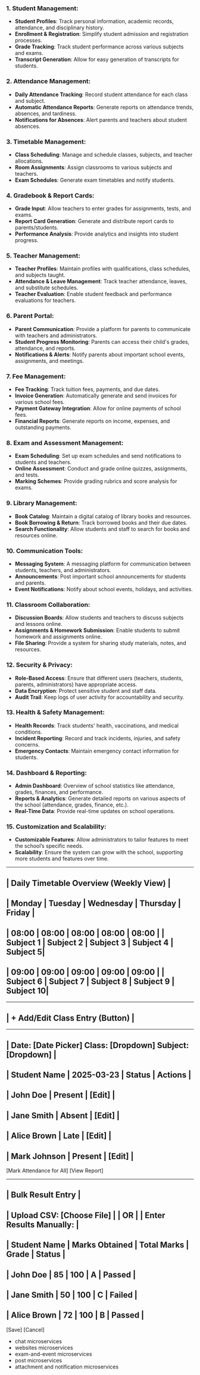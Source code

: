### 1. **Student Management:**
   - **Student Profiles**: Track personal information, academic records, attendance, and disciplinary history.
   - **Enrollment & Registration**: Simplify student admission and registration processes.
   - **Grade Tracking**: Track student performance across various subjects and exams.
   - **Transcript Generation**: Allow for easy generation of transcripts for students.

### 2. **Attendance Management:**
   - **Daily Attendance Tracking**: Record student attendance for each class and subject.
   - **Automatic Attendance Reports**: Generate reports on attendance trends, absences, and tardiness.
   - **Notifications for Absences**: Alert parents and teachers about student absences.

### 3. **Timetable Management:**
   - **Class Scheduling**: Manage and schedule classes, subjects, and teacher allocations.
   - **Room Assignments**: Assign classrooms to various subjects and teachers.
   - **Exam Schedules**: Generate exam timetables and notify students.

### 4. **Gradebook & Report Cards:**
   - **Grade Input**: Allow teachers to enter grades for assignments, tests, and exams.
   - **Report Card Generation**: Generate and distribute report cards to parents/students.
   - **Performance Analysis**: Provide analytics and insights into student progress.

### 5. **Teacher Management:**
   - **Teacher Profiles**: Maintain profiles with qualifications, class schedules, and subjects taught.
   - **Attendance & Leave Management**: Track teacher attendance, leaves, and substitute schedules.
   - **Teacher Evaluation**: Enable student feedback and performance evaluations for teachers.

### 6. **Parent Portal:**
   - **Parent Communication**: Provide a platform for parents to communicate with teachers and administrators.
   - **Student Progress Monitoring**: Parents can access their child's grades, attendance, and reports.
   - **Notifications & Alerts**: Notify parents about important school events, assignments, and meetings.

### 7. **Fee Management:**
   - **Fee Tracking**: Track tuition fees, payments, and due dates.
   - **Invoice Generation**: Automatically generate and send invoices for various school fees.
   - **Payment Gateway Integration**: Allow for online payments of school fees.
   - **Financial Reports**: Generate reports on income, expenses, and outstanding payments.

### 8. **Exam and Assessment Management:**
   - **Exam Scheduling**: Set up exam schedules and send notifications to students and teachers.
   - **Online Assessment**: Conduct and grade online quizzes, assignments, and tests.
   - **Marking Schemes**: Provide grading rubrics and score analysis for exams.

### 9. **Library Management:**
   - **Book Catalog**: Maintain a digital catalog of library books and resources.
   - **Book Borrowing & Return**: Track borrowed books and their due dates.
   - **Search Functionality**: Allow students and staff to search for books and resources online.

### 10. **Communication Tools:**
   - **Messaging System**: A messaging platform for communication between students, teachers, and administrators.
   - **Announcements**: Post important school announcements for students and parents.
   - **Event Notifications**: Notify about school events, holidays, and activities.

### 11. **Classroom Collaboration:**
   - **Discussion Boards**: Allow students and teachers to discuss subjects and lessons online.
   - **Assignments & Homework Submission**: Enable students to submit homework and assignments online.
   - **File Sharing**: Provide a system for sharing study materials, notes, and resources.

### 12. **Security & Privacy:**
   - **Role-Based Access**: Ensure that different users (teachers, students, parents, administrators) have appropriate access.
   - **Data Encryption**: Protect sensitive student and staff data.
   - **Audit Trail**: Keep logs of user activity for accountability and security.

### 13. **Health & Safety Management:**
   - **Health Records**: Track students' health, vaccinations, and medical conditions.
   - **Incident Reporting**: Record and track incidents, injuries, and safety concerns.
   - **Emergency Contacts**: Maintain emergency contact information for students.

### 14. **Dashboard & Reporting:**
   - **Admin Dashboard**: Overview of school statistics like attendance, grades, finances, and performance.
   - **Reports & Analytics**: Generate detailed reports on various aspects of the school (attendance, grades, finance, etc.).
   - **Real-Time Data**: Provide real-time updates on school operations.

### 15. **Customization and Scalability:**
   - **Customizable Features**: Allow administrators to tailor features to meet the school’s specific needs.
   - **Scalability**: Ensure the system can grow with the school, supporting more students and features over time.



--------------------------------------------------------
|  Daily Timetable Overview (Weekly View)               |
--------------------------------------------------------
| Monday    | Tuesday   | Wednesday | Thursday  | Friday |
--------------------------------------------------------
|  08:00    | 08:00     | 08:00     | 08:00     | 08:00  |
| Subject 1 | Subject 2 | Subject 3 | Subject 4 | Subject 5|
--------------------------------------------------------
|  09:00    | 09:00     | 09:00     | 09:00     | 09:00  |
| Subject 6 | Subject 7 | Subject 8 | Subject 9 | Subject 10|
--------------------------------------------------------

--------------------------------------------------------
|  + Add/Edit Class Entry (Button)                      |
--------------------------------------------------------

 


--------------------------------------------------------
| Date: [Date Picker]   Class: [Dropdown]   Subject: [Dropdown]  |
--------------------------------------------------------
|  Student Name  |  2025-03-23  | Status   | Actions          |
--------------------------------------------------------
| John Doe      |  Present     | [Edit]   |
--------------------------------------------------------
| Jane Smith    |  Absent      | [Edit]   |
--------------------------------------------------------
| Alice Brown   |  Late        | [Edit]   |
--------------------------------------------------------
| Mark Johnson  |  Present     | [Edit]   |
--------------------------------------------------------

[Mark Attendance for All] [View Report]


---------------------------------------------------------
| Bulk Result Entry                                      |
---------------------------------------------------------
| Upload CSV: [Choose File]                              |
| OR                                                    |
| Enter Results Manually:                               |
---------------------------------------------------------
| Student Name    | Marks Obtained | Total Marks | Grade | Status |
---------------------------------------------------------
| John Doe        | 85             | 100         | A     | Passed |
---------------------------------------------------------
| Jane Smith      | 50             | 100         | C     | Failed |
---------------------------------------------------------
| Alice Brown     | 72             | 100         | B     | Passed |
---------------------------------------------------------

[Save] [Cancel]


  
- chat microservices
- websites microservices
- exam-and-event microservices 
- post microservices
- attachment and notification microservices

